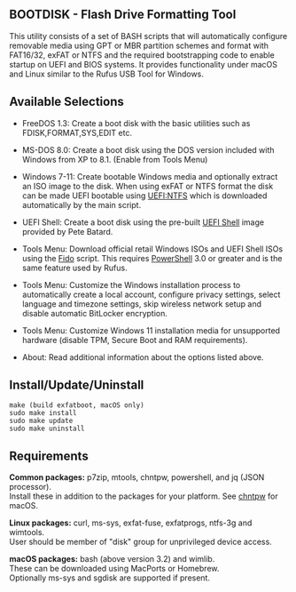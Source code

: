 ## BOOTDISK - Flash Drive Formatting Tool

This utility consists of a set of BASH scripts that will automatically configure removable media using GPT or MBR partition schemes and format with FAT16/32, exFAT or NTFS and the required bootstrapping code to enable startup on UEFI and BIOS systems. It provides functionality under macOS and Linux similar to the Rufus USB Tool for Windows.

Available Selections
--------------------

- FreeDOS 1.3: Create a boot disk with the basic utilities such as FDISK,FORMAT,SYS,EDIT etc.

- MS-DOS 8.0: Create a boot disk using the DOS version included with Windows from XP to 8.1. (Enable from Tools Menu)

- Windows 7-11: Create bootable Windows media and optionally extract an ISO image to the disk. When using exFAT or NTFS format the disk can be made UEFI bootable using [UEFI:NTFS](https://github.com/pbatard/uefi-ntfs) which is downloaded automatically by the main script.

- UEFI Shell: Create a boot disk using the pre-built [UEFI Shell](https://github.com/pbatard/UEFI-Shell) image provided by Pete Batard.

- Tools Menu: Download official retail Windows ISOs and UEFI Shell ISOs using the [Fido](https://github.com/pbatard/Fido) script. This requires [PowerShell](https://learn.microsoft.com/en-us/powershell/scripting/install/installing-powershell?view=powershell-7.3) 3.0 or greater and is the same feature used by Rufus.

- Tools Menu: Customize the Windows installation process to automatically create a local account, configure privacy settings, select language and timezone settings, skip wireless network setup and disable automatic BitLocker encryption.

- Tools Menu: Customize Windows 11 installation media for unsupported hardware (disable TPM, Secure Boot and RAM requirements).

- About: Read additional information about the options listed above.

Install/Update/Uninstall
------------------------
```
make (build exfatboot, macOS only)
sudo make install
sudo make update
sudo make uninstall
```

Requirements
------------
**Common packages:** p7zip, mtools, chntpw, powershell, and jq (JSON processor).  
Install these in addition to the packages for your platform.
See [chntpw](https://github.com/jpz4085/chntpw) for macOS.

**Linux packages:** curl, ms-sys, exfat-fuse, exfatprogs, ntfs-3g and wimtools.  
User should be member of "disk" group for unprivileged device access. 

**macOS packages:** bash (above version 3.2) and wimlib.  
These can be downloaded using MacPorts or Homebrew.  
Optionally ms-sys and sgdisk are supported if present.
